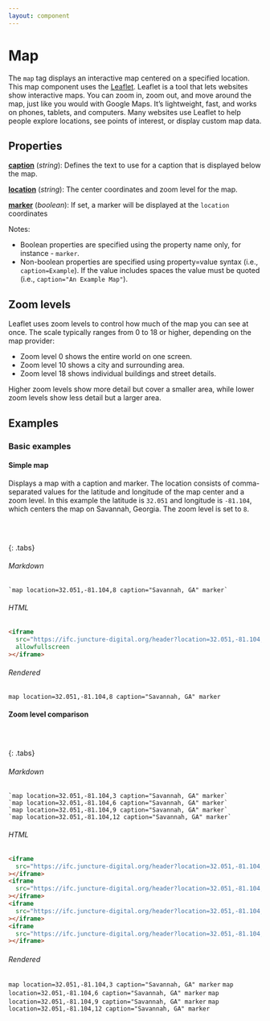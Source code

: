 ```yaml
---
layout: component
---
```


# Map

The `map` tag displays an interactive map centered on a specified location.  This map component uses the [Leaflet](https://leafletjs.com/).  Leaflet is a tool that lets websites show interactive maps. You can zoom in, zoom out, and move around the map, just like you would with Google Maps. It’s lightweight, fast, and works on phones, tablets, and computers. Many websites use Leaflet to help people explore locations, see points of interest, or display custom map data.

## Properties

**[caption](#basic-examples)** (_string_): Defines the text to use for a caption that is displayed below the map.

**[location](##basic-examples)** (_string_): The center coordinates and zoom level for the map.   

**[marker](##basic-examples)** (_boolean_):  If set, a marker will be displayed at the `location` coordinates

Notes:
- Boolean properties are specified using the property name only, for instance - `marker`.
- Non-boolean properties are specified using property=value syntax (i.e., `caption=Example`).  If the value includes spaces the value must be quoted (i.e., `caption="An Example Map"`).

## Zoom levels

Leaflet uses zoom levels to control how much of the map you can see at once. The scale typically ranges from 0 to 18 or higher, depending on the map provider:

- Zoom level 0 shows the entire world on one screen.
- Zoom level 10 shows a city and surrounding area.
- Zoom level 18 shows individual buildings and street details.

Higher zoom levels show more detail but cover a smaller area, while lower zoom levels show less detail but a larger area.

## Examples

### Basic examples

#### Simple map

Displays a map with a caption and marker.  The location consists of comma-separated values for the latitude and longitude of the map center and a zoom level.  In this example the latitude is `32.051` and longitude is `-81.104`, which centers the map on Savannah, Georgia.  The zoom level is set to `8`.

##### &nbsp;
{: .tabs}

###### Markdown

```markup
`map location=32.051,-81.104,8 caption="Savannah, GA" marker`
```

###### HTML

```html
<iframe
  src="https://ifc.juncture-digital.org/header?location=32.051,-81.104,8&caption=Savannah,+GA"
  allowfullscreen
></iframe>
```

###### Rendered

`map location=32.051,-81.104,8 caption="Savannah, GA" marker`

#### Zoom level comparison

##### &nbsp;
{: .tabs}

###### Markdown

```markup
`map location=32.051,-81.104,3 caption="Savannah, GA" marker`
`map location=32.051,-81.104,6 caption="Savannah, GA" marker`
`map location=32.051,-81.104,9 caption="Savannah, GA" marker`
`map location=32.051,-81.104,12 caption="Savannah, GA" marker`
```

###### HTML

```html
<iframe
  src="https://ifc.juncture-digital.org/header?location=32.051,-81.104,3&caption=Savannah,+GA"
></iframe>
<iframe
  src="https://ifc.juncture-digital.org/header?location=32.051,-81.104,6&caption=Savannah,+GA"
></iframe>
<iframe
  src="https://ifc.juncture-digital.org/header?location=32.051,-81.104,9&caption=Savannah,+GA"
></iframe>
<iframe
  src="https://ifc.juncture-digital.org/header?location=32.051,-81.104,12&caption=Savannah,+GA"
></iframe>
```

###### Rendered

`map location=32.051,-81.104,3 caption="Savannah, GA" marker`
`map location=32.051,-81.104,6 caption="Savannah, GA" marker`
`map location=32.051,-81.104,9 caption="Savannah, GA" marker`
`map location=32.051,-81.104,12 caption="Savannah, GA" marker`